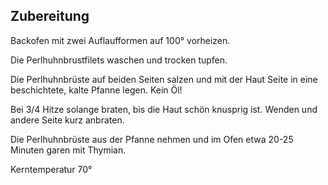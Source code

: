 ## Zubereitung

Backofen mit zwei Auflaufformen auf 100° vorheizen.

Die Perlhuhnbrustfilets waschen und trocken tupfen.

Die Perlhuhnbrüste auf beiden Seiten salzen und mit der Haut Seite in eine beschichtete, kalte Pfanne legen. Kein Öl!

Bei 3/4 Hitze solange braten, bis die Haut schön knusprig ist. Wenden und andere Seite kurz anbraten.

Die Perlhuhnbrüste aus der Pfanne nehmen und im Ofen etwa 20-25 Minuten garen mit Thymian.

Kerntemperatur 70°
